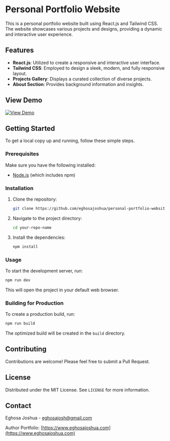 # Personal Portfolio Website

This is a personal portfolio website built using React.js and Tailwind CSS. The website showcases various projects and designs, providing a dynamic and interactive user experience.

## Features

- **React.js**: Utilized to create a responsive and interactive user interface.
- **Tailwind CSS**: Employed to design a sleek, modern, and fully responsive layout.
- **Projects Gallery**: Displays a curated collection of diverse projects.
- **About Section**: Provides background information and insights.

## View Demo

[![View Demo](https://img.shields.io/badge/View-Demo-green)](https://www.eghosajoshua.com)

## Getting Started

To get a local copy up and running, follow these simple steps.

### Prerequisites

Make sure you have the following installed:

- [Node.js](https://nodejs.org/en/) (which includes npm)

### Installation

1. Clone the repository:

   ```sh
   git clone https://github.com/eghosajoshua/personal-portfolio-website
   ```

2. Navigate to the project directory:

   ```sh
   cd your-repo-name
   ```

3. Install the dependencies:

   ```sh
   npm install
   ```

### Usage

To start the development server, run:

```sh
npm run dev
```

This will open the project in your default web browser.

### Building for Production

To create a production build, run:

```sh
npm run build
```

The optimized build will be created in the `build` directory.

## Contributing

Contributions are welcome! Please feel free to submit a Pull Request.

## License

Distributed under the MIT License. See `LICENSE` for more information.

## Contact

Eghosa Joshua - [eghosajosh@gmail.com](mailto:eghosajosh@gmail.com)

Author Portfolio: [https://www.eghosajoshua.com](https://www.eghosajoshua.com)
